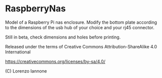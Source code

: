 # RaspberryNas

Model of a Raspberry Pi nas enclosure.
Modify the bottom plate according to the dimensions of the usb hub of your choice and your rj45 connector.

Still in beta, check dimensions and holes before printing.

Released under the terms of Creative Commons Attribution-ShareAlike 4.0 International

https://creativecommons.org/licenses/by-sa/4.0/

(C) Lorenzo Iannone
